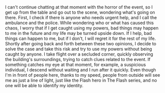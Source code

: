 I can't continue chatting at that moment with the horror of the event, so I get up from the table and go out to the scene, wondering what's going on there. First, I check if there is anyone who needs urgent help, and I call the ambulance and the police. While wondering who or what has caused this chaos, I worry that if I get caught using my powers, bad things may happen to me in the future and my life may be turned upside down. If I help, bad things can happen to me, but if I don't, I will regret it for the rest of my life. Shortly after going back and forth between these two opinions, I decide to solve the case and take this risk and try to use my powers without being caught by anyone. I take flight over a secluded corner, quickly observing the building's surroundings, trying to catch clues related to the event. If something catches my eye at that moment, for example, a suspicious individual, I descend without waiting and I run after it quickly. Even though I'm in front of people here, thanks to my speed, people from outside will see me as just a line of light, just like the Flash hero in The Flash series, and no one will be able to identify my identity.

